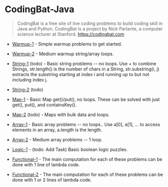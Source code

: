 # CodingBat-Java

> CodingBat is a free site of live coding problems to build coding skill in Java and Python. CodingBat is a project by Nick Parlante, a computer science lecturer at Stanford. https://codingbat.com

* [Warmup-1](https://github.com/sergius-la/CodingBat-Java/blob/master/src/main/java/WarmupOne.java) - Simple warmup problems to get started.

* [Warmup-2](https://github.com/sergius-la/CodingBat-Java/blob/master/src/main/java/WarmupTwo.java) - Medium warmup string/array loops.

* [String-1](https://github.com/sergius-la/CodingBat-Java/blob/master/src/main/java/StringOne.java) (todo) - Basic string problems -- no loops. Use + to combine Strings, str.length() is the number of chars in a String, str.substring(i, j) extracts the substring starting at index i and running up to but not including index j.

* [String-2](https://github.com/sergius-la/CodingBat-Java/blob/master/src/main/java/StringTwo.java) (todo) 

* [Map-1](https://github.com/sergius-la/CodingBat-Java/blob/master/src/main/java/MapOne.java) - Basic Map get()/put(), no loops. These can be solved with just get(), put(), and containsKey().

* [Map-2](https://github.com/sergius-la/CodingBat-Java/blob/master/src/main/java/MapTwo.java) (todo) -  Maps with bulk data and loops.

* [Array-1](https://github.com/sergius-la/CodingBat-Java/blob/master/src/main/java/ArrayOne.java) - Basic array problems -- no loops.. Use a[0], a[1], ... to access elements in an array, a.length is the length.

* [Array-2](https://github.com/sergius-la/CodingBat-Java/blob/master/src/main/java/ArrayTwo.java) - Medium array problems -- 1 loop.

* [Logic-1](https://github.com/sergius-la/CodingBat-Java/blob/master/src/main/java/LogicOne.java) - (todo: Add Task) Basic boolean logic puzzles.

* [Functional-1](https://github.com/sergius-la/CodingBat-Java/blob/master/src/main/java/FunctionalOne.java) - The main computation for each of these problems can be done with 1 line of lambda code.

* [Functional-2](https://github.com/sergius-la/CodingBat-Java/blob/master/src/main/java/FunctionalTwo.java) - The main computation for each of these problems can be done with 1 or 2 lines of lambda code.